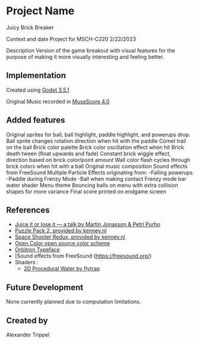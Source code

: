 # Project Name
Juicy Brick Breaker

Context and date
Project for MSCH-C220 2/22/2023

Description
Version of the game breakout with visual features for the purpose of making it more visually interesting and feeling better.

## Implementation

Created using [Godot 3.5.1](https://godotengine.org/download)

Original Music recorded in [MuseScore 4.0](https://musescore.org/en)

## Added features
Original sprites for ball, ball highlight, paddle highlight, and powerups drop.
Ball sprite changes rotation direction when hit with the paddle
Comet trail on the ball
Brick color palette
Brick color oscillation effect when hit
Brick death tween (float upwards and fade)
Constant brick wiggle effect, direction based on brick color/point amount
Wall color flash cycles through brick colors when hit with a ball
Original music composition
Sound effects from FreeSound
Multiple Particle Effects originating from:
-Falling powerups
-Paddle during Frenzy Mode
-Ball when making contact
Frenzy mode bar water shader
Menu theme
Bouncing balls on menu with extra collision shapes for more variance
Final score printed on endgame screen


## References
* [Juice it or lose it — a talk by Martin Jonasson & Petri Purho](https://www.youtube.com/watch?v=Fy0aCDmgnxg)
* [Puzzle Pack 2, provided by kenney.nl](https://kenney.nl/assets/puzzle-pack-2)
* [Space Shooter Redux, provided by kenney.nl](https://kenney.nl/assets/space-shooter-redux)
* [Open Color open source color scheme](https://yeun.github.io/open-color/)
* [Orbitron Typeface](https://www.theleagueofmoveabletype.com/orbitron)
* [Sound effects from FreeSound (https://freesound.org/)
* Shaders :
	 * [2D Procedural Water by flytrap](https://godotshaders.com/shader/perlin-procedural-water/)

## Future Development
None currently planned due to computation limitations.

## Created by
Alexander Trippel
